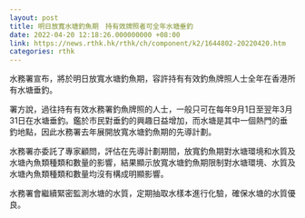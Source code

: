 ```yaml
---
layout: post
title: 明日放寬水塘釣魚期　持有效牌照者可全年水塘垂釣
date: 2022-04-20 12:18:26.000000000 +08:00
link: https://news.rthk.hk/rthk/ch/component/k2/1644802-20220420.htm
categories: rthk
---
```


水務署宣布，將於明日放寬水塘釣魚期，容許持有有效釣魚牌照人士全年在香港所有水塘垂釣。

署方說，過往持有有效水務署釣魚牌照的人士，一般只可在每年9月1日至翌年3月31日在水塘垂釣。鑑於市民對垂釣的興趣日益增加，而水塘是其中一個熱門的垂釣地點，因此水務署去年展開放寬水塘釣魚期的先導計劃。

水務署亦委託了專家顧問，評估在先導計劃期間，放寬釣魚期對水塘環境和水質及水塘內魚類種類和數量的影響，結果顯示放寬水塘釣魚期限制對水塘環境、水質及水塘內魚類種類和數量均沒有構成明顯影響。

水務署會繼續緊密監測水塘的水質，定期抽取水樣本進行化驗，確保水塘的水質優良。
